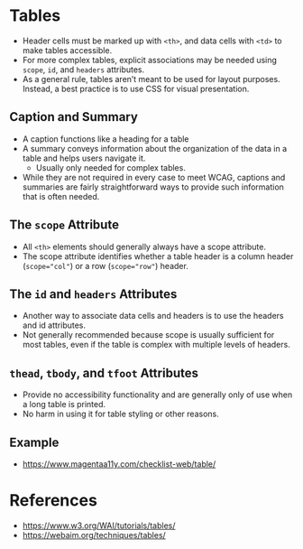 
# Tables
- Header cells must be marked up with <code>\<th></code>, and data cells with <code>\<td></code> to make tables accessible.
- For more complex tables, explicit associations may be needed using <code>scope</code>, <code>id</code>, and <code>headers</code> attributes.
- As a general rule, tables aren’t meant to be used for layout purposes. Instead, a best practice is to use CSS for visual presentation.

## Caption and Summary
- A caption functions like a heading for a table
- A summary conveys information about the organization of the data in a table and helps users navigate it.
  - Usually only needed for complex tables.
- While they are not required in every case to meet WCAG, captions and summaries are fairly straightforward ways to provide such information that is often needed.

## The <code>scope</code> Attribute
- All <code>\<th></code> elements should generally always have a scope attribute.
- The scope attribute identifies whether a table header is a column header (<code>scope="col"</code>) or a row (<code>scope="row"</code>) header.

## The <code>id</code> and <code>headers</code> Attributes
- Another way to associate data cells and headers is to use the headers and id attributes.
- Not generally recommended because scope is usually sufficient for most tables, even if the table is complex with multiple levels of headers.

## <code>thead</code>, <code>tbody</code>, and <code>tfoot</code> Attributes
- Provide no accessibility functionality and are generally only of use when a long table is printed.
- No harm in using it for table styling or other reasons.

## Example
- https://www.magentaa11y.com/checklist-web/table/

# References
- https://www.w3.org/WAI/tutorials/tables/
- https://webaim.org/techniques/tables/
